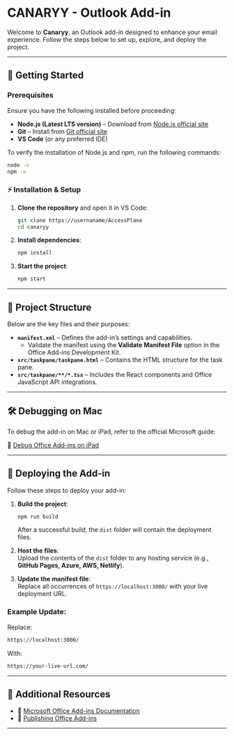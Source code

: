 # CANARYY - Outlook Add-in  

Welcome to **Canaryy**, an Outlook add-in designed to enhance your email experience. Follow the steps below to set up, explore, and deploy the project.  

---

## 🚀 Getting Started  

### Prerequisites  

Ensure you have the following installed before proceeding:  

- **Node.js (Latest LTS version)** – Download from [Node.js official site](https://nodejs.org/)  
- **Git** – Install from [Git official site](https://git-scm.com/)  
- **VS Code** (or any preferred IDE)  

To verify the installation of Node.js and npm, run the following commands:  

```bash
node -v
npm -v
```

### ⚡ Installation & Setup  

1. **Clone the repository** and open it in VS Code:  

   ```bash
   git clone https://usernaname/AccessPlane
   cd canaryy
   ```

2. **Install dependencies**:  

   ```bash
   npm install
   ```

3. **Start the project**:  

   ```bash
   npm start
   ```

---

## 📂 Project Structure  

Below are the key files and their purposes:

- **`manifest.xml`** – Defines the add-in’s settings and capabilities.  
  - Validate the manifest using the **Validate Manifest File** option in the Office Add-ins Development Kit.
- **`src/taskpane/taskpane.html`** – Contains the HTML structure for the task pane.  
- **`src/taskpane/**/*.tsx`** – Includes the React components and Office JavaScript API integrations.  

---

## 🛠 Debugging on Mac  

To debug the add-in on Mac or iPad, refer to the official Microsoft guide:  

🔗 [Debug Office Add-ins on iPad](https://learn.microsoft.com/en-us/office/dev/add-ins/testing/debug-office-add-ins-on-ipad-and-mac)  

---

## 🚀 Deploying the Add-in  

Follow these steps to deploy your add-in:

1. **Build the project**:  

   ```bash
   npm run build
   ```

   After a successful build, the `dist` folder will contain the deployment files.

2. **Host the files**:  
   Upload the contents of the `dist` folder to any hosting service (e.g., **GitHub Pages, Azure, AWS, Netlify**).

3. **Update the manifest file**:  
   Replace all occurrences of `https://localhost:3000/` with your live deployment URL.

### Example Update:  

Replace:  

```xml
https://localhost:3000/
```

With:  

```xml
https://your-live-url.com/
```

---

## 📝 Additional Resources  

- 📖 [Microsoft Office Add-ins Documentation](https://learn.microsoft.com/en-us/office/dev/add-ins/)  
- 🚀 [Publishing Office Add-ins](https://learn.microsoft.com/en-us/office/dev/add-ins/publish/publish-add-in-vs-code#using-visual-studio-code-to-publish)  

---
